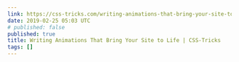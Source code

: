 ```yaml
---
link: https://css-tricks.com/writing-animations-that-bring-your-site-to-life/
date: 2019-02-25 05:03 UTC
# published: false
published: true
title: Writing Animations That Bring Your Site to Life | CSS-Tricks
tags: []
---
```



